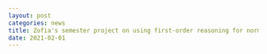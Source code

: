```yaml
---
layout: post
categories: news
title: Zofia's semester project on using first-order reasoning for normative texts (tutor)
date: 2021-02-01
---
```

